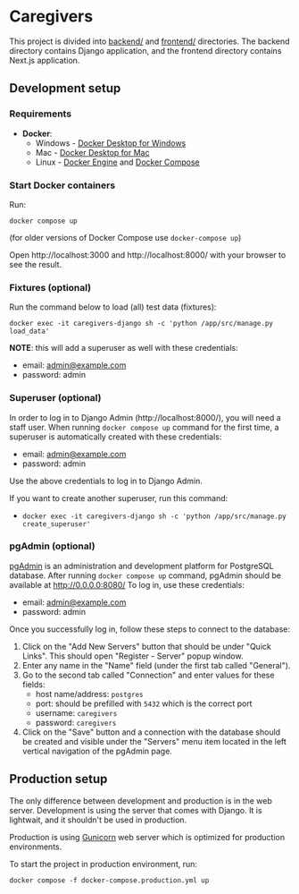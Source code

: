 # Caregivers

This project is divided into [backend/](/backend) and [frontend/](/frontend) directories.
The backend directory contains Django application, and the frontend directory contains
Next.js application.

## Development setup

### Requirements

- **Docker**:
    - Windows - [Docker Desktop for Windows](https://docs.docker.com/docker-for-windows/install/)
    - Mac - [Docker Desktop for Mac](https://docs.docker.com/docker-for-mac/install/)
    - Linux - [Docker Engine](https://docs.docker.com/engine/install/#server)
      and [Docker Compose](https://docs.docker.com/compose/install/)

### Start Docker containers

Run:

    docker compose up

(for older versions of Docker Compose use `docker-compose up`)

Open http://localhost:3000 and http://localhost:8000/ with your browser to see the result.

### Fixtures (optional)

Run the command below to load (all) test data (fixtures):

    docker exec -it caregivers-django sh -c 'python /app/src/manage.py load_data'

**NOTE**: this will add a superuser as well with these credentials:

- email: admin@example.com
- password: admin

### Superuser (optional)

In order to log in to Django Admin (http://localhost:8000/), you will need a staff user.
When running `docker compose up` command for the first time, a superuser is automatically
created with these credentials:

- email: admin@example.com
- password: admin

Use the above credentials to log in to Django Admin.

If you want to create another superuser, run this command:

- `docker exec -it caregivers-django sh -c 'python /app/src/manage.py create_superuser'`

### pgAdmin (optional)

[pgAdmin](https://www.pgadmin.org/) is an administration and development platform for PostgreSQL
database. After running `docker compose up` command, pgAdmin should be available at http://0.0.0.0:8080/
To log in, use these credentials:

- email: admin@example.com
- password: admin

Once you successfully log in, follow these steps to connect to the database:

1. Click on the "Add New Servers" button that should be under "Quick Links". This should open
   "Register - Server" popup window.
2. Enter any name in the "Name" field (under the first tab called "General").
3. Go to the second tab called "Connection" and enter values for these fields:
    - host name/address: `postgres`
    - port: should be prefilled with `5432` which is the correct port
    - username: `caregivers`
    - password: `caregivers`
4. Click on the "Save" button and a connection with the database should be created and visible
   under the "Servers" menu item located in the left vertical navigation of the pgAdmin page.

## Production setup

The only difference between development and production is in the web server. Development is using
the server that comes with Django. It is lightwait, and it shouldn't be used in production.

Production is using [Gunicorn](https://gunicorn.org/) web server which is optimized for production
environments.

To start the project in production environment, run:

    docker compose -f docker-compose.production.yml up
